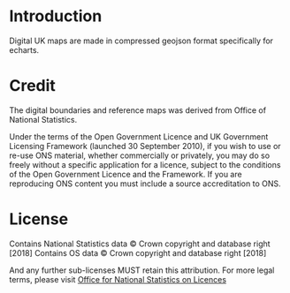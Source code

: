 # Introduction

Digital UK maps are made in compressed geojson format specifically for echarts.

# Credit

The digital boundaries and reference maps was derived from Office of National Statistics.

Under the terms of the Open Government Licence and UK Government Licensing Framework (launched 30 September 2010), if you wish to use or re-use ONS material, whether commercially or privately, you may do so freely without a specific application for a licence, subject to the conditions of the Open Government Licence and the Framework. If you are reproducing ONS content you must include a source accreditation to ONS.

# License

Contains National Statistics data © Crown copyright and database right [2018]
Contains OS data © Crown copyright and database right [2018]

And any further sub-licenses MUST retain this attribution. For more legal terms, please visit [Office for National Statistics on Licences](https://www.ons.gov.uk/methodology/geography/licences)